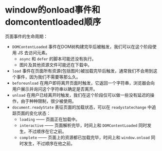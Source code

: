 # window的onload事件和domcontentloaded顺序

页面事件的生命周期：

* `DOMContentLoaded` 事件在DOM树构建完毕后被触发，我们可以在这个阶段使用 JS 去访问元素。
  * `async` 和 `defer` 的脚本可能还没有执行。
  * 图片及其他资源文件可能还在下载中。
* `load` 事件在页面所有资源\(包括图片\)被加载完毕后触发，通常我们不会用到这个事件，因为我们不需要等那么久。
* `beforeunload` 在用户即将离开页面时触发，它返回一个字符串，浏览器会向用户展示并询问这个字符串以确定是否离开。
* `unload` 在用户已经离开时触发，我们在这个阶段仅可以做一些没有延迟的操作，由于种种限制，很少被使用。
* `document.readyState` 表征页面的加载状态，可以在 `readystatechange` 中追踪页面的变化状态：
  * `loading` —— 页面正在加载中。
  * `interactive` —— 页面解析完毕，时间上和 `DOMContentLoaded` 同时发生，不过顺序在它之前。
  * `complete` —— 页面上的资源都已加载完毕，时间上和 `window.onload` 同时发生，不过顺序在他之前。

